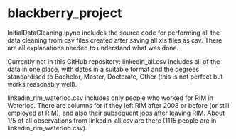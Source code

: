 # blackberry_project
InitialDataCleaning.ipynb includes the source code for performing all the data cleaning from csv files created after saving all xls files as csv. There are all explanations needed to understand what was done.

Currently not in this GitHub repository:
linkedin_all.csv includes all of the data in one place, with dates in a suitable format and the degrees standardised to Bachelor, Master, Doctorate, Other (this is not perfect but works reasonably well).

linkedin_rim_waterloo.csv includes only people who worked for RIM in Waterloo. There are columns for if they left RIM after 2008 or before (or still employed at RIM), and also their subsequent jobs after leaving RIM. About 1/5 of all observations from linkedin_all.csv are there (1115 people are in linkedin_rim_waterloo.csv).
